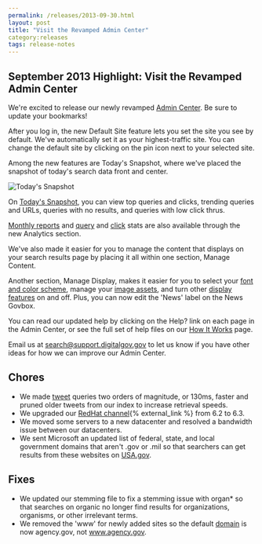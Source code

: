 ```yaml
---
permalink: /releases/2013-09-30.html
layout: post
title: "Visit the Revamped Admin Center"
category:releases
tags: release-notes
---
```


## September 2013 Highlight: Visit the Revamped Admin Center

We're excited to release our newly revamped [Admin Center](https://search.usa.gov/sites/). Be sure to update your bookmarks!

After you log in, the new Default Site feature lets you set the site you see by default. We've automatically set it as your highest-traffic site. You can change the default site by clicking on the pin icon next to your selected site.

Among the new features are Today's Snapshot, where we've placed the snapshot of today's search data front and center.

![Today's Snapshot](https://9fddeb862c037f6d2190-f1564c64756a8cfee25b6b19953b1d23.ssl.cf2.rackcdn.com/todays-snapshot.png)

On [Today's Snapshot](/sites/manual/site-overview.html), you can view top queries and clicks, trending queries and URLs, queries with no results, and queries with low click thrus.

[Monthly reports](/sites/manual/monthly-reports.html) and [query](/sites/manual/queries.html) and [click](/sites/manual/clicks.html) stats are also available through the new Analytics section.

We've also made it easier for you to manage the content that displays on your search results page by placing it all within one section, Manage Content.

Another section, Manage Display, makes it easier for you to select your [font and color scheme](/sites/manual/font-colors.html), manage your [image assets](/sites/manual/display-images.html), and turn other [display features](/sites/manual/display-overview.html) on and off. Plus, you can now edit the 'News' label on the News Govbox.

You can read our updated help by clicking on the Help? link on each page in the Admin Center, or see the full set of help files on our [How It Works](/help-desk.html) page.

Email us at <search@support.digitalgov.gov> to let us know if you have other ideas for how we can improve our Admin Center.

## Chores

* We made [tweet](/sites/manual/twitter.html) queries two orders of magnitude, or 130ms, faster and pruned older tweets from our index to increase retrieval speeds.
* We upgraded our [RedHat channel](https://access.redhat.com/site/documentation/en-US/Red_Hat_Enterprise_Linux/6/html/6.3_Release_Notes/index.html){% external_link %} from 6.2 to 6.3.
* We moved some servers to a new datacenter and resolved a bandwidth issue between our datacenters.
* We sent Microsoft an updated list of federal, state, and local government domains that aren't .gov or .mil so that searchers can get results from these websites on [USA.gov](http://www.usa.gov).

## Fixes

* We updated our stemming file to fix a stemming issue with organ* so that searches on organic no longer find results for organizations, organisms, or other irrelevant terms.
* We removed the 'www' for newly added sites so the default [domain](/sites/manual/domains.html) is now agency.gov, not www.agency.gov.

